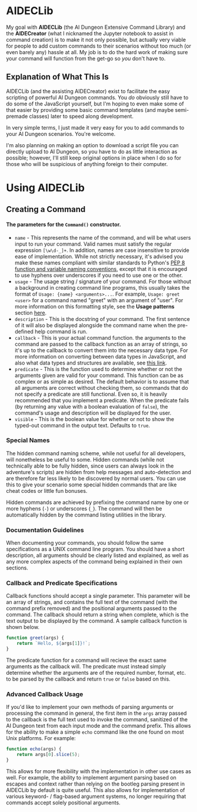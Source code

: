 # AIDECLib
My goal with **AIDECLib** (the AI Dungeon Extensive Command Library) and the **AIDECreator** (what I nicknamed the Jupyter notebook to assist in command creation) is to make it not only possible, but actually very viable for people to add custom commands to their scenarios without too much (or even barely any) hassle at all. My job is to do the hard work of making sure your command will function from the get-go so *you* don't have to.

## Explanation of What This Is
AIDECLib (and the assisting AIDECreator) exist to facilitate the easy scripting of powerful AI Dungeon commands. You *do* obviously still have to do some of the JavaScript yourself, but I'm hoping to even make some of that easier by providing some basic command templates (and maybe semi-premade classes) later to speed along development.

In very simple terms, I just made it very easy for you to add commands to your AI Dungeon scenarios. You're welcome.

I'm also planning on making an option to download a script file you can directly upload to AI Dungeon, so you have to do as little interaction as possible; however, I'll still keep original options in place when I do so for those who will be suspicious of anything foreign to their computer.

# Using AIDECLib
## Creating a Command
#### The parameters for the `Command()` constructor.
*   `name` - This represents the name of the command, and will be what users input to run your command. Valid names must satisfy the regular expression `[\w\d-_]+`. In addition, names are case insensitive to provide ease of implementation. While not strictly necessary, it's advised you make these names compliant with similar standards to Python's [PEP 8 function and variable naming conventions](https://www.python.org/dev/peps/pep-0008/#function-and-variable-names), except that it is encouraged to use hyphens over underscores if you need to use one or the other.
*   `usage` - The usage string / signature of your command. For those without a background in creating command line programs, this usually takes the format of `Usage: {name} <arguments>...`. For example, `Usage: greet <user>` for a command named "greet" with an argument of "user". For more information on this formatting style, see the **Usage patterns** section [here](http://docopt.org/).
*   `description` - This is the docstring of your command. The first sentence of it will also be displayed alongside the command name when the pre-defined help command is run.
*   `callback` - This is your actual command function. the arguments to the command are passed to the callback function as an array of strings, so it's up to the callback to convert them into the necessary data type. For more information on converting between data types in JavaScript, and also what data types and structures are available, see [this link](https://www.w3schools.com/js/js_type_conversion.asp).
*   `predicate` - This is the function used to determine whether or not the arguments given are valid for your command. This function can be as complex or as simple as desired. The default behavior is to assume that all arguments are correct without checking them, so commands that do not specify a predicate are still functional. Even so, it is heavily recommended that you implement a predicate. When the predicate fails (by returning any value with a boolean evaluation of `false`), the command's usage and description will be displayed for the user.
*   `visible` - This is the boolean value for whether or not to show the typed-out command in the output text. Defaults to `true`.

### Special Names
The hidden command naming scheme, while not useful for all developers, will nonetheless be useful to some. Hidden commands (while not technically able to be fully hidden, since users can always look in the adventure's scripts) are hidden from help messages and auto-detection and are therefore far less likely to be discovered by normal users. You can use this to give your scenario some special hidden commands that are like cheat codes or little fun bonuses.

Hidden commands are achieved by prefixing the command name by one or more hyphens (`-`) or underscores (`_`). The command will then be automatically hidden by the command listing utilities in the library.

### Documentation Guidelines
When documenting your commands, you should follow the same specifications as a UNIX command line program. You should have a short description, all arguments should be clearly listed and explained, as well as any more complex aspects of the command being explained in their own sections.

### Callback and Predicate Specifications
Callback functions should accept a single parameter. This parameter will be an array of strings, and contains the full text of the command (with the command prefix removed) and the positional arguments passed to the command. The callback should return a string when complete, which is the text output to be displayed by the command. A sample callback function is shown below.

```js
function greet(args) {
    return `Hello, ${args[1]}!`;
}
```

The predicate function for a command will recieve the exact same arguments as the callback will. The predicate must instead simply determine whether the arguments are of the required number, format, etc. to be parsed by the callback and return `true` or `false` based on this.

### Advanced Callback Usage
If you'd like to implement your own methods of parsing arguments or processing the command in general, the first item in the `args` array passed to the callback is the full text used to invoke the command, sanitized of the AI Dungeon text from each input mode and the command prefix. This allows for the ability to make a simple `echo` command like the one found on most Unix platforms. For example:

```js
function echo(args) {
    return args[0].slice(5);
}
```

This allows for more flexibility with the implementation in other use cases as well. For example, the ability to implement argument parsing based on escapes and context rather than relying on the bootleg parsing present in AIDECLib by default is quite useful. This also allows for implementation of various keyword- / flag-based argument systems, no longer requiring that commands accept solely positional arguments.
